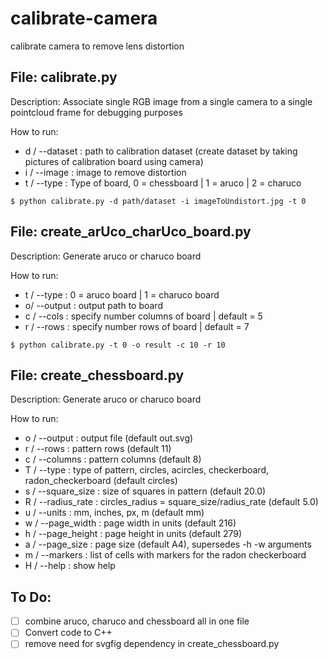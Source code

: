 # calibrate-camera
calibrate camera to remove lens distortion



File: calibrate.py
------------------------
Description: 
Associate single RGB image from a single camera to a single pointcloud frame for debugging purposes 

How to run:
- d / --dataset : path to calibration dataset (create dataset by taking pictures of calibration board using camera)
- i / --image    : image to remove distortion
- t / --type     : Type of board, 0 = chessboard | 1 = aruco | 2 = charuco 
```
$ python calibrate.py -d path/dataset -i imageToUndistort.jpg -t 0
```



File: create_arUco_charUco_board.py
------------------------
Description: 
Generate aruco or charuco board

How to run:
- t / --type  : 0 = aruco board | 1 = charuco board
- o/ --output : output path to board
- c / --cols  : specify number columns of board | default = 5
- r / --rows  : specify number rows of board | default = 7
```
$ python calibrate.py -t 0 -o result -c 10 -r 10
```


File: create_chessboard.py
------------------------
Description: 
Generate aruco or charuco board

How to run:
- o / --output : output file (default out.svg)
- r / --rows : pattern rows (default 11)
- c / --columns : pattern columns (default 8)
- T / --type : type of pattern, circles, acircles, checkerboard, radon_checkerboard (default circles)
- s / --square_size : size of squares in pattern (default 20.0)
- R / --radius_rate : circles_radius = square_size/radius_rate (default 5.0)
- u / --units : mm, inches, px, m (default mm)
- w / --page_width : page width in units (default 216)
- h / --page_height : page height in units (default 279)
- a / --page_size : page size (default A4), supersedes -h -w arguments
- m / --markers : list of cells with markers for the radon checkerboard
- H / --help : show help



To Do:
------------------------
  - [ ] combine aruco, charuco and chessboard all in one file
  - [ ] Convert code to C++
  - [ ] remove need for svgfig dependency in create_chessboard.py
